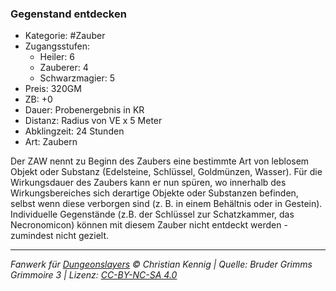 ### Gegenstand entdecken

- Kategorie: #Zauber
- Zugangsstufen:
  - Heiler: 6
  - Zauberer: 4
  - Schwarzmagier: 5
- Preis: 320GM
- ZB: +0
- Dauer: Probenergebnis in KR
- Distanz: Radius von VE x 5 Meter
- Abklingzeit: 24 Stunden
- Art: Zaubern



Der ZAW nennt zu Beginn des Zaubers eine bestimmte Art von leblosem Objekt oder Substanz (Edelsteine, Schlüssel, Goldmünzen, Wasser). Für die Wirkungsdauer des Zaubers kann er nun spüren, wo innerhalb des Wirkungsbereiches sich derartige Objekte oder Substanzen befinden, selbst wenn diese verborgen sind (z. B. in einem Behältnis oder in Gestein). Individuelle Gegenstände (z.B. der Schlüssel zur Schatzkammer, das Necronomicon) können mit diesem Zauber nicht entdeckt werden - zumindest nicht gezielt.

---

_Fanwerk für [Dungeonslayers](https://www.dungeonslayers.net/) © Christian Kennig | Quelle: Bruder Grimms Grimmoire 3 | Lizenz: [CC-BY-NC-SA 4.0](https://creativecommons.org/licenses/by-nc-sa/4.0/deed.de)_
